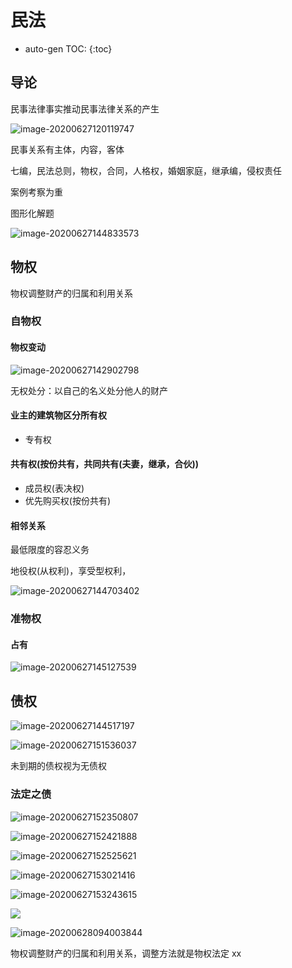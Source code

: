 

# 民法

* auto-gen TOC:
{:toc}
## 导论

民事法律事实推动民事法律关系的产生

![image-20200627120119747](imgs/image-20200627120119747.png)



民事关系有主体，内容，客体

七编，民法总则，物权，合同，人格权，婚姻家庭，继承编，侵权责任

案例考察为重

图形化解题

![image-20200627144833573](imgs/image-20200627144833573.png)

## 物权

物权调整财产的归属和利用关系

### 自物权

#### 物权变动



![image-20200627142902798](imgs/image-20200627142902798.png)

无权处分：以自己的名义处分他人的财产

#### 业主的建筑物区分所有权

- 专有权

#### 共有权(按份共有，共同共有(夫妻，继承，合伙))

- 成员权(表决权)
- 优先购买权(按份共有)

#### 相邻关系 

最低限度的容忍义务

地役权(从权利)，享受型权利，





![image-20200627144703402](imgs/image-20200627144703402.png)

### 准物权

#### 占有

![image-20200627145127539](imgs/image-20200627145127539.png)

## 债权

![image-20200627144517197](imgs/image-20200627144517197.png)

![image-20200627151536037](imgs/image-20200627151536037.png)

未到期的债权视为无债权

### 法定之债

![image-20200627152350807](imgs/image-20200627152350807.png)

![image-20200627152421888](imgs/image-20200627152421888.png)

![image-20200627152525621](imgs/image-20200627152525621.png)

  ![image-20200627153021416](imgs/image-20200627153021416.png)

![image-20200627153243615](imgs/image-20200627153243615.png)

![	](imgs/image-20200627154234089.png)

![image-20200628094003844](imgs/image-20200628094003844.png)

物权调整财产的归属和利用关系，调整方法就是物权法定 xx



